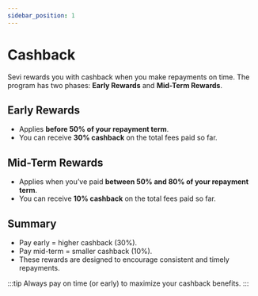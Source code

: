 ```yaml
---
sidebar_position: 1
---
```


# Cashback

Sevi rewards you with cashback when you make repayments on time. The program has two phases: **Early Rewards** and **Mid-Term Rewards**.  


## Early Rewards  
- Applies **before 50% of your repayment term**.  
- You can receive **30% cashback** on the total fees paid so far.  


## Mid-Term Rewards  
- Applies when you’ve paid **between 50% and 80% of your repayment term**.  
- You can receive **10% cashback** on the total fees paid so far.  


## Summary  
- Pay early = higher cashback (30%).  
- Pay mid-term = smaller cashback (10%).  
- These rewards are designed to encourage consistent and timely repayments.  


:::tip
Always pay on time (or early) to maximize your cashback benefits.
:::
